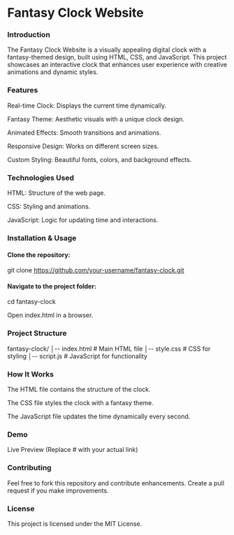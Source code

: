 <h1>Fantasy Clock Website</h1>

<h3>Introduction</h3>

The Fantasy Clock Website is a visually appealing digital clock with a fantasy-themed design, built using HTML, CSS, and JavaScript. This project showcases an interactive clock that enhances user experience with creative animations and dynamic styles.

<h3>Features</h3>

Real-time Clock: Displays the current time dynamically.

Fantasy Theme: Aesthetic visuals with a unique clock design.

Animated Effects: Smooth transitions and animations.

Responsive Design: Works on different screen sizes.

Custom Styling: Beautiful fonts, colors, and background effects.

<h3>Technologies Used</h3>

HTML: Structure of the web page.

CSS: Styling and animations.

JavaScript: Logic for updating time and interactions.

<h3>Installation & Usage</h3>

<h4>Clone the repository:</h4>

git clone https://github.com/your-username/fantasy-clock.git

<h4>Navigate to the project folder:</h4>

cd fantasy-clock

Open index.html in a browser.

<h3>Project Structure</h3>

fantasy-clock/
│-- index.html        # Main HTML file
│-- style.css         # CSS for styling
│-- script.js         # JavaScript for functionality

<h3>How It Works</h3>

The HTML file contains the structure of the clock.

The CSS file styles the clock with a fantasy theme.

The JavaScript file updates the time dynamically every second.

<h3>Demo</h3>

Live Preview (Replace # with your actual link)

<h3>Contributing</h3>

Feel free to fork this repository and contribute enhancements. Create a pull request if you make improvements.

<h3>License</h3>

This project is licensed under the MIT License.
